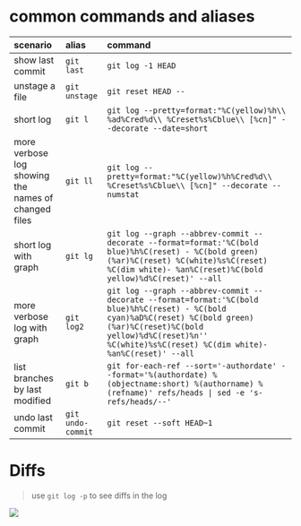 # common commands and aliases

| scenario | alias  | command |
|:---------|:-------|:--------|
| show last commit | `git last` | `git log -1 HEAD` |
| unstage a file | `git unstage` | `git reset HEAD --` |
| short log | `git l` | `git log --pretty=format:"%C(yellow)%h\\ %ad%Cred%d\\ %Creset%s%Cblue\\ [%cn]" --decorate --date=short` |
| more verbose log showing the names of changed files | `git ll` |  `git log --pretty=format:"%C(yellow)%h%Cred%d\\ %Creset%s%Cblue\\ [%cn]" --decorate --numstat`
| short log with graph | `git lg` | `git log --graph --abbrev-commit --decorate --format=format:'%C(bold blue)%h%C(reset) - %C(bold green)(%ar)%C(reset) %C(white)%s%C(reset) %C(dim white)- %an%C(reset)%C(bold yellow)%d%C(reset)' --all` |
| more verbose log with graph | `git log2` | `git log --graph --abbrev-commit --decorate --format=format:'%C(bold blue)%h%C(reset) - %C(bold cyan)%aD%C(reset) %C(bold green)(%ar)%C(reset)%C(bold yellow)%d%C(reset)%n''          %C(white)%s%C(reset) %C(dim white)- %an%C(reset)' --all` |
| list branches by last modified | `git b` | `git for-each-ref --sort='-authordate' --format='%(authordate) %(objectname:short) %(authorname) %(refname)' refs/heads \| sed -e 's-refs/heads/--'` |
| undo last commit | `git undo-commit` | `git reset --soft HEAD~1` |

# Diffs
> use `git log -p` to see diffs in the log <br>

![](https://i.stack.imgur.com/tVHYO.png)
